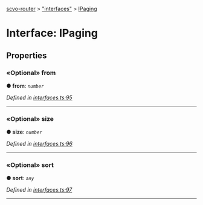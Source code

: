 [scvo-router](../README.md) > ["interfaces"](../modules/_interfaces_.md) > [IPaging](../interfaces/_interfaces_.ipaging.md)



# Interface: IPaging


## Properties
<a id="from"></a>

### «Optional» from

**●  from**:  *`number`* 

*Defined in [interfaces.ts:95](https://github.com/scvodigital/scvo-router/blob/cdc78cf/src/interfaces.ts#L95)*





___

<a id="size"></a>

### «Optional» size

**●  size**:  *`number`* 

*Defined in [interfaces.ts:96](https://github.com/scvodigital/scvo-router/blob/cdc78cf/src/interfaces.ts#L96)*





___

<a id="sort"></a>

### «Optional» sort

**●  sort**:  *`any`* 

*Defined in [interfaces.ts:97](https://github.com/scvodigital/scvo-router/blob/cdc78cf/src/interfaces.ts#L97)*





___


